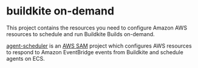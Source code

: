 # buildkite on-demand

This project contains the resources you need to configure Amazon AWS resources
to schedule and run Buildkite Builds on-demand.

[agent-scheduler](agent-scheduler) is an [AWS SAM](https://aws.amazon.com/serverless/sam/)
project which configures AWS resources to respond to Amazon EventBridge events
from Buildkite and schedule agents on ECS.